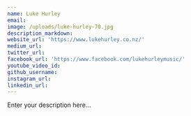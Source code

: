 ```yaml
---
name: Luke Hurley
email:
image: /uploads/luke-hurley-70.jpg
description_markdown:
website_url: 'https://www.lukehurley.co.nz/'
medium_url:
twitter_url:
facebook_url: 'https://www.facebook.com/lukehurleymusic/'
youtube_video_id:
github_username:
instagram_url:
linkedin_url:
---
```


Enter your description here...
